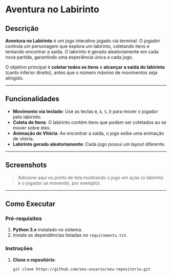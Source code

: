 # Aventura no Labirinto

## Descrição

**Aventura no Labirinto** é um jogo interativo jogado via terminal. O jogador controla um personagem que explora um labirinto, coletando itens e tentando encontrar a saída. O labirinto é gerado aleatoriamente em cada nova partida, garantindo uma experiência única a cada jogo.

O objetivo principal é **coletar todos os itens** e **alcançar a saída do labirinto** (canto inferior direito), antes que o número máximo de movimentos seja atingido.

---

## Funcionalidades

- **Movimento via teclado**: Use as teclas `W`, `A`, `S`, `D` para mover o jogador pelo labirinto.
- **Coleta de Itens**: O labirinto contém itens que podem ser coletados ao se mover sobre eles.
- **Animação de Vitória**: Ao encontrar a saída, o jogo exibe uma animação de vitória.
- **Labirinto gerado aleatoriamente**: Cada jogo possui um layout diferente.

---

## Screenshots

> Adicione aqui os prints de tela mostrando o jogo em ação (o labirinto e o jogador se movendo, por exemplo).

---

## Como Executar

### Pré-requisitos

1. **Python 3.x** instalado no sistema.
2. Instale as dependências listadas no `requirements.txt`.

### Instruções

1. **Clone o repositório**:
   ```bash
   git clone https://github.com/seu-usuario/seu-repositorio.git
